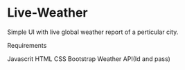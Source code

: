 # Live-Weather

Simple UI with live global weather report of a perticular city.

Requirements

Javascrit
HTML
CSS
Bootstrap
Weather API(Id and pass)
